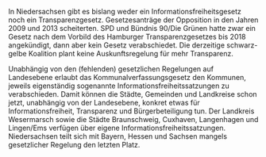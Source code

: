 In Niedersachsen gibt es bislang weder ein Informationsfreiheitsgesetz noch ein
Transparenzgesetz. Gesetzesanträge der Opposition in den Jahren 2009 und 2013
scheiterten. SPD und Bündnis 90/Die Grünen hatte zwar ein Gesetz nach dem Vorbild des Hamburger Transparenzgesetzes
bis 2018 angekündigt, dann aber kein Gesetz verabschiedet. Die derzeitige schwarz-gelbe Koalition
plant keine Auskunftsregelung für mehr Transparenz.

Unabhängig von den (fehlenden) gesetzlichen Regelungen auf Landesebene erlaubt
das Kommunalverfassungsgesetz den Kommunen, jeweils eigenständig sogenannte
Informationsfreiheitssatzungen zu verabschieden. Damit können die Städte,
Gemeinden und Landkreise schon jetzt, unabhängig von der Landesebene, konkret
etwas für Informationsfreiheit, Transparenz und Bürgerbeteiligung tun. Der
Landkreis Wesermarsch sowie die Städte Braunschweig, Cuxhaven, Langenhagen und
Lingen/Ems verfügen über eigene Informationsfreiheitssatzungen. Niedersachsen
teilt sich mit Bayern, Hessen und Sachsen mangels gesetzlicher Regelung den
letzten Platz.
